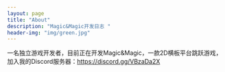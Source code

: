 ```yaml
---
layout: page
title: "About"
description: "Magic&Magic开发日志 " 
header-img: "img/green.jpg"
---
```


一名独立游戏开发者，目前正在开发Magic&Magic，一款2D横板平台跳跃游戏，加入我的Discord服务器：https://discord.gg/VBzaDa2X





